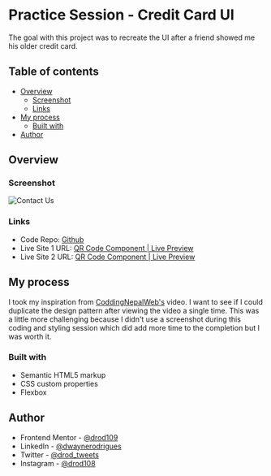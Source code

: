 # Practice Session - Credit Card UI

The goal with this project was to recreate the UI after a friend showed me his older credit card.

## Table of contents

- [Overview](#overview)
  - [Screenshot](#screenshot)
  - [Links](#links)
- [My process](#my-process)
  - [Built with](#built-with)
- [Author](#author)

## Overview

### Screenshot

![Contact Us](https://i.postimg.cc/25P9r73S/Screenshot-2024-01-01-075944.png)

### Links

- Code Repo: [Github](https://github.com/drod109/contact-us)
- Live Site 1 URL: [QR Code Component | Live Preview](https://drod109.github.io/contact-us/)
- Live Site 2 URL: [QR Code Component | Live Preview](https://codepen.io/drodrigues/pen/YzBmdWd)

## My process

I took my inspiration from [CoddingNepalWeb's](https://www.youtube.com/watch?v=eUMqJMkwOBY) video. I want to see if I could duplicate the design pattern after viewing the video a single time. This was a little more challenging because I didn't use a screenshot during this coding and styling session which did add more time to the completion but I was worth it.

### Built with

- Semantic HTML5 markup
- CSS custom properties
- Flexbox

## Author

- Frontend Mentor - [@drod109](https://www.frontendmentor.io/profile/drod109)
- LinkedIn - [@dwaynerodrigues](https://www.linkedin.com/in/dwaynerodrigues/)
- Twitter - [@drod_tweets](https://www.twitter.com/drod_tweets)
- Instagram - [@drod108](https://www.instagram.com/drod108/)
